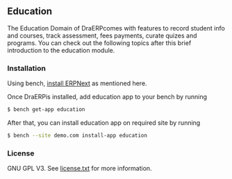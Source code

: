 ## Education

The Education Domain of DraERPcomes with features to record student info and courses, track assessment, fees payments, curate quizes and programs. You can check out the following topics after this brief introduction to the education module.


### Installation

Using bench, [install ERPNext](https://github.com/frappe/bench#installation) as mentioned here.

Once DraERPis installed, add education app to your bench by running
```sh
$ bench get-app education
```

After that, you can install education app on required site by running

```sh
$ bench --site demo.com install-app education
```


### License

GNU GPL V3. See [license.txt](https://github.com/frappe/agriculture/blob/develop/license.txt) for more information.

